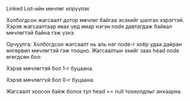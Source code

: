Linked List-ийн мөчлөг илрүүлэх

Холбогдсон жагсаалт дотор мөчлөг байгаа эсэхийг шалгах хэрэгтэй. Хэрэв жагсаалтаар явах үед ямар нэгэн node давтагдаж байвал мөчлөгтэй байна гэж үзнэ.

 Орчуулга:
Холбогдсон жагсаалт нь аль нэг node-г хоёр удаа дайран өнгөрвөл мөчлөгтэй гэж тооцно. Жагсаалтын эхийг заах head node өгөгдсөн бол:

Хэрэв мөчлөгтэй бол 1-г буцаана.

Хэрэв мөчлөггүй бол 0-г буцаана.

Жагсаалт хоосон байж болох тул head == null тохиолдлыг анхаарна.
